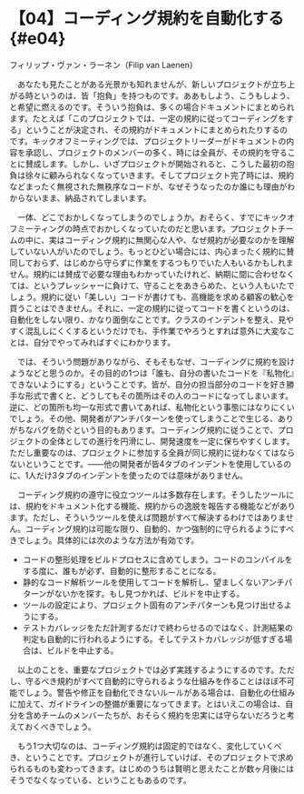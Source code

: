 # 【04】コーディング規約を自動化する{#e04}

<div class="author">フィリップ・ヴァン・ラーネン（Filip van Laenen）</div>

　あなたも見たことがある光景かも知れませんが、新しいプロジェクトが立ち上がる時というのは、皆「抱負」を持つものです。ああもしよう、こうもしよう、と希望に燃えるのです。そういう抱負は、多くの場合ドキュメントにまとめられます。たとえば「このプロジェクトでは、一定の規約に従ってコーディングをする」ということが決定され、その規約がドキュメントにまとめられたりするのです。キックオフミーティングでは、プロジェクトリーダーがドキュメントの内容を承認し、プロジェクトのメンバーの多く、時には全員が、その規約を守ることに賛成します。しかし、いざプロジェクトが開始されると、こうした最初の抱負は徐々に顧みられなくなっていきます。そしてプロジェクト完了時には、規約などまったく無視された無秩序なコードが、なぜそうなったのか誰にも理由がわからないまま、納品されてしまいます。

　一体、どこでおかしくなってしまうのでしょうか。おそらく、すでにキックオフミーティングの時点でおかしくなっていたのだと思います。プロジェクトチームの中に、実はコーディング規約に無関心な人や、なぜ規約が必要なのかを理解していない人がいたのでしょう。もっとひどい場合には、内心まったく規約に賛同しておらず、はじめから守らずに作業をするつもりでいた人もいるかもしれません。規約には賛成で必要な理由もわかっていたけれど、納期に間に合わせなくては、というプレッシャーに負けて、守ることをあきらめた、という人もいたでしょう。規約に従い「美しい」コードが書けても、高機能を求める顧客の歓心を買うことはできません。それに、一定の規約に従ってコードを書くというのは、自動化をしない限り、かなり面倒なことです。クラスのインデントを整え、見やすく混乱しにくくするというだけでも、手作業でやろうとすれば意外に大変なことは、自分でやってみればすぐにわかります。

　では、そういう問題がありながら、そもそもなぜ、コーディングに規約を設けようなどと思うのか。その目的の1つは「誰も、自分の書いたコードを『私物化』できないようにする」ということです。皆が、自分の担当部分のコードを好き勝手な形式で書くと、どうしてもその箇所はその人のコードになってしまいます。逆に、どの箇所も均一な形式で書いてあれば、私物化という事態にはなりにくいでしょう。その他、開発者がアンチパターンを使ってしまうことで生じる、ありがちなバグを防ぐという目的もあります。コーディング規約に従うことで、プロジェクトの全体としての進行を円滑にし、開発速度を一定に保ちやすくします。ただし重要なのは、プロジェクトに参加する全員が同じ規約に従わなくてはならないということです。&mdash;&mdash;他の開発者が皆4タブのインデントを使用しているのに、1人だけ3タブのインデントを使ったのでは意味がありません。

　コーディング規約の遵守に役立つツールは多数存在します。そうしたツールには、規約をドキュメント化する機能、規約からの逸脱を報告する機能などがあります。ただし、そういうツールを使えば問題がすべて解決するわけではありません。コーディング規約は可能な限り、自動的、かつ強制的に守られるようにすべきでしょう。具体的には次のような方法が有効です。

* コードの整形処理をビルドプロセスに含めてしまう。コードのコンパイルをする度に、誰もが必ず、自動的に整形することになる。
* 静的なコード解析ツールを使用してコードを解析し、望ましくないアンチパターンがないかを探す。もし見つかれば、ビルドを中止する。
* ツールの設定により、プロジェクト固有のアンチパターンも見つけ出せるようにする。
* テストカバレッジをただ計測するだけで終わらせるのではなく、計測結果の判定も自動的に行われるようにする。そしてテストカバレッジが低すぎる場合は、ビルドを中止する。

　以上のことを、重要なプロジェクトでは必ず実践するようにするのです。ただし、守るべき規約がすべて自動的に守られるような仕組みを作ることはほぼ不可能でしょう。警告や修正を自動化できないルールがある場合は、自動化の仕組みに加えて、ガイドラインの整備が重要になってきます。とはいえこの場合は、自分を含めチームのメンバーたちが、おそらく規約を忠実には守らないだろうと考えておくべきでしょう。

　もう1つ大切なのは、コーディング規約は固定的ではなく、変化していくべき、ということです。プロジェクトが進行していけば、そのプロジェクトで求められるものも変わってきます。はじめのうちは賢明と思えたことが数ヶ月後にはそうでなくなっている、ということもあるのです。
